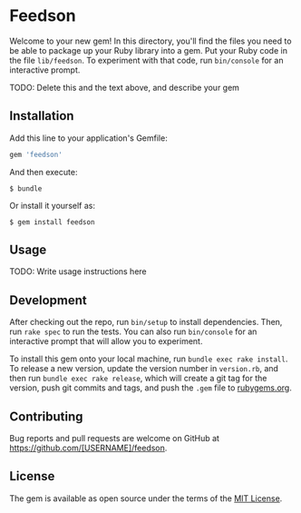 # Feedson

Welcome to your new gem! In this directory, you'll find the files you need to be able to package up your Ruby library into a gem. Put your Ruby code in the file `lib/feedson`. To experiment with that code, run `bin/console` for an interactive prompt.

TODO: Delete this and the text above, and describe your gem

## Installation

Add this line to your application's Gemfile:

```ruby
gem 'feedson'
```

And then execute:

    $ bundle

Or install it yourself as:

    $ gem install feedson

## Usage

TODO: Write usage instructions here

## Development

After checking out the repo, run `bin/setup` to install dependencies. Then, run `rake spec` to run the tests. You can also run `bin/console` for an interactive prompt that will allow you to experiment.

To install this gem onto your local machine, run `bundle exec rake install`. To release a new version, update the version number in `version.rb`, and then run `bundle exec rake release`, which will create a git tag for the version, push git commits and tags, and push the `.gem` file to [rubygems.org](https://rubygems.org).

## Contributing

Bug reports and pull requests are welcome on GitHub at https://github.com/[USERNAME]/feedson.


## License

The gem is available as open source under the terms of the [MIT License](http://opensource.org/licenses/MIT).

